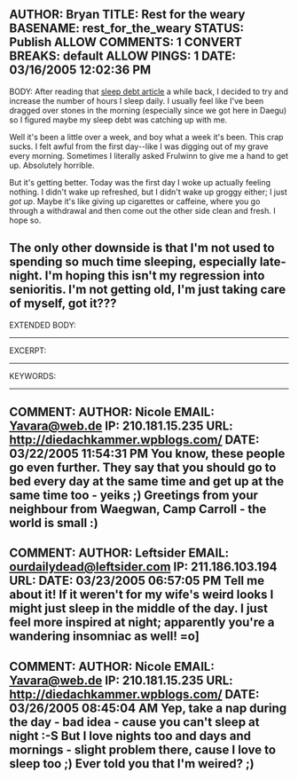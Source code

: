 AUTHOR: Bryan
TITLE: Rest for the weary
BASENAME: rest_for_the_weary
STATUS: Publish
ALLOW COMMENTS: 1
CONVERT BREAKS: __default__
ALLOW PINGS: 1
DATE: 03/16/2005 12:02:36 PM
-----
BODY:
After reading that <a title="Leftsider: Webbed Interest Archives" href="http://www.leftsider.com/leftsider/archives/webbed_interest/index.htm#a000046">sleep debt article</a> a while back, I decided to try and increase the number of hours I sleep daily. I usually feel like I've been dragged over stones in the morning (especially since we got here in Daegu) so I figured maybe my sleep debt was catching up with me. 

Well it's been a little over a week, and boy what a week it's been. This crap sucks. I felt awful from the first day--like I was digging out of my grave every morning. Sometimes I literally asked Frulwinn to give me a hand to get up. Absolutely horrible.

But it's getting better. Today was the first day I woke up actually feeling nothing. I didn't wake up refreshed, but I didn't wake up groggy either; I just <em>got up</em>. Maybe it's like giving up cigarettes or caffeine, where you go through a withdrawal and then come out the other side clean and fresh. I hope so.

The only other downside is that I'm not used to spending so much time sleeping, especially late-night. I'm hoping this isn't my regression into senioritis. I'm not getting old, I'm just taking care of myself, got it???
-----
EXTENDED BODY:

-----
EXCERPT:

-----
KEYWORDS:

-----

COMMENT:
AUTHOR: Nicole
EMAIL: Yavara@web.de
IP: 210.181.15.235
URL: http://diedachkammer.wpblogs.com/
DATE: 03/22/2005 11:54:31 PM
You know, these people go even further.
They say that you should go to bed every day at the same time and get up at the same time too - yeiks ;)
Greetings from your neighbour from Waegwan, Camp Carroll - the world is small :)
-----

COMMENT:
AUTHOR: Leftsider
EMAIL: ourdailydead@leftsider.com
IP: 211.186.103.194
URL: 
DATE: 03/23/2005 06:57:05 PM
Tell me about it! If it weren't for my wife's weird looks I might just sleep in the middle of the day. 
I just feel more inspired at night; apparently you're a wandering insomniac as well! =o]
-----

COMMENT:
AUTHOR: Nicole
EMAIL: Yavara@web.de
IP: 210.181.15.235
URL: http://diedachkammer.wpblogs.com/
DATE: 03/26/2005 08:45:04 AM
Yep, take a nap during the day - bad idea - cause you can't sleep at night :-S
But I love nights too and days and mornings - slight problem there, cause I love to sleep too ;)
Ever told you that I'm weired? ;)
-----


